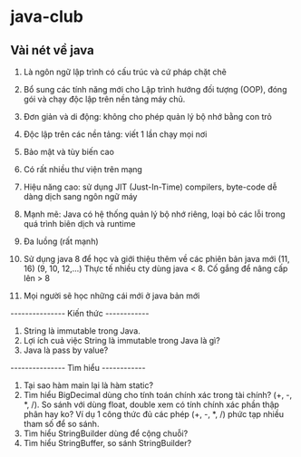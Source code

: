 # java-club
## Vài nét về java
1. Là ngôn ngữ lập trình có cấu trúc và cứ pháp chặt chẽ
2. Bổ sung các tính năng mới cho Lập trình hướng đối tượng (OOP), đóng gói và chạy độc lập trên nền tảng máy chủ.
3. Đơn giản và di động: không cho phép quản lý bộ nhớ bằng con trỏ
4. Độc lập trên các nền tảng: viết 1 lần chạy mọi nơi 
5. Bảo mật và tùy biến cao
6. Có rất nhiều thư viện trên mạng
7. Hiệu năng cao: sử dụng JIT (Just-In-Time) compilers, byte-code dễ dàng dịch sang ngôn ngữ máy
8. Mạnh mẽ: Java có hệ thống quản lý bộ nhớ riêng, loại bỏ các lỗi trong quá trình biên dịch và runtime
9. Đa luồng (rất mạnh)

10. Sử dụng java 8 để học và giới thiệu thêm về các phiên bản java mới (11, 16) (9, 10, 12,...)
Thực tế nhiều cty dùng java < 8. Cố gắng để nâng cấp lên > 8
11. Mọi người sẽ học những cái mới ở java bản mới

--------------- Kiến thức ------------
1. String là immutable trong Java.
2. Lợi ích cuả việc String là immutable trong Java là gì?
3. Java là pass by value?


--------------- Tìm hiểu ------------
1. Tại sao hàm main lại là hàm static?
2. Tìm hiểu BigDecimal dùng cho tính toán chính xác trong tài chính? (+, -, *, /). 
   So sánh với dùng float, double xem có tính chính xác phần thập phân hay ko?
   Ví dụ 1 công thức đủ các phép (+, -, *, /) phức tạp nhiều tham số để so sánh.
3. Tìm hiểu StringBuilder dùng để cộng chuỗi?
4. Tìm hiểu StringBuffer, so sánh StringBuilder?
